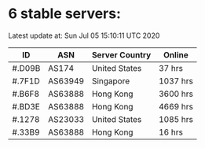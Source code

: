 # 6 stable servers:

Latest update at: Sun Jul 05 15:10:11 UTC 2020

| ID | ASN | Server Country | Online |
| -- | --- | -------------- | ------ |
| #.D09B | AS174 | United States | 37 hrs |
| #.7F1D | AS63949 | Singapore | 1037 hrs |
| #.B6F8 | AS63888 | Hong Kong | 3600 hrs |
| #.BD3E | AS63888 | Hong Kong | 4669 hrs |
| #.1278 | AS23033 | United States | 1085 hrs |
| #.33B9 | AS63888 | Hong Kong | 16 hrs |


